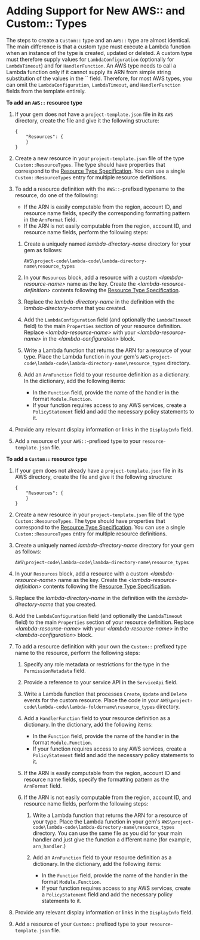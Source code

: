 # Adding Support for New AWS:: and Custom:: Types<a name="cloud-canvas-cgf-adding-aws-resources-adding-support-for-new-aws-and-custom-types"></a>

The steps to create a `Custom::` type and an `AWS::` type are almost identical\. The main difference is that a custom type must execute a Lambda function when an instance of the type is created, updated or deleted\. A custom type must therefore supply values for `LambdaConfiguration` \(optionally for `LambdaTimeout`\) and for `HandlerFunction`\. An AWS type needs to call a Lambda function only if it cannot supply its ARN from simple string substitution of the values in the `` field\. Therefore, for most AWS types, you can omit the `LambdaConfiguration`, `LambdaTimeout`, and `HandlerFunction` fields from the template entirely\.

**To add an `AWS::` resource type**

1. If your gem does not have a `project-template.json` file in its `AWS` directory, create the file and give it the following structure:

   ```
   {
       "Resources": {
       }
   }
   ```

1. Create a new resource in your `project-template.json` file of the type `Custom::ResourceTypes`\. The type should have properties that correspond to the [Resource Type Specification](cloud-canvas-cgf-adding-aws-resources-resource-type-specification.md)\. You can use a single `Custom::ResourceTypes` entry for multiple resource definitions\.

1. To add a resource definition with the `AWS::`\-prefixed typename to the resource, do one of the following:
   + If the ARN is easily computable from the region, account ID, and resource name fields, specify the corresponding formatting pattern in the `ArnFormat` field\.
   + If the ARN is not easily computable from the region, account ID, and resource name fields, perform the following steps:

   1. Create a uniquely named *lambda\-directory\-name* directory for your gem as follows:

      `AWS\project-code\lambda-code\lambda-directory-name\resource_types`

   1. In your `Resources` block, add a resource with a custom *<lambda\-resource\-name>* name as the key\. Create the *<lambda\-resource\-definition>* contents following the [Resource Type Specification](cloud-canvas-cgf-adding-aws-resources-resource-type-specification.md)\.

   1. Replace the *lambda\-directory\-name* in the definition with the *lambda\-directory\-name* that you created\.

   1. Add the `LambdaConfiguration` field \(and optionally the `LambdaTimeout` field\) to the main `Properties` section of your resource definition\. Replace *<lambda\-resource\-name>* with your *<lambda\-resource\-name>* in the *<lambda\-configuration>* block\.

   1. Write a Lambda function that returns the ARN for a resource of your type\. Place the Lambda function in your gem's `AWS\project-code\lambda-code\lambda-directory-name\resource_types` directory\.

   1. Add an `ArnFunction` field to your resource definition as a dictionary\. In the dictionary, add the following items:
      + In the `Function` field, provide the name of the handler in the format `Module.Function`\.
      + If your function requires access to any AWS services, create a `PolicyStatement` field and add the necessary policy statements to it\.

1. Provide any relevant display information or links in the `DisplayInfo` field\.

1. Add a resource of your `AWS::`\-prefixed type to your `resource-template.json` file\.

**To add a `Custom::` resource type**

1. If your gem does not already have a `project-template.json` file in its AWS directory, create the file and give it the following structure:

   ```
   {
       "Resources": {
       }
   }
   ```

1. Create a new resource in your `project-template.json` file of the type `Custom::ResourceTypes`\. The type should have properties that correspond to the [Resource Type Specification](cloud-canvas-cgf-adding-aws-resources-resource-type-specification.md)\. You can use a single `Custom::ResourceTypes` entry for multiple resource definitions\.

1. Create a uniquely named *lambda\-directory\-name* directory for your gem as follows:

   `AWS\project-code\lambda-code\lambda-directory-name\resource_types`

1. In your `Resources` block, add a resource with a custom *<lambda\-resource\-name>* name as the key\. Create the *<lambda\-resource\-definition>* contents following the [Resource Type Specification](cloud-canvas-cgf-adding-aws-resources-resource-type-specification.md)\.

1. Replace the *lambda\-directory\-name* in the definition with the *lambda\-directory\-name* that you created\.

1. Add the `LambdaConfiguration` field \(and optionally the `LambdaTimeout` field\) to the main `Properties` section of your resource definition\. Replace *<lambda\-resource\-name>* with your *<lambda\-resource\-name>* in the *<lambda\-configuration>* block\.

1. To add a resource definition with your own the `Custom::` prefixed type name to the resource, perform the following steps:

   1. Specify any role metadata or restrictions for the type in the `PermissionMetadata` field\.

   1. Provide a reference to your service API in the `ServiceApi` field\.

   1. Write a Lambda function that processes `Create`, `Update` and `Delete` events for the custom resource\. Place the code in your `AWS\project-code\lambda-code\lambda-foldername\resource_types` directory\.

   1. Add a `HandlerFunction` field to your resource definition as a dictionary\. In the dictionary, add the following items:
      + In the `Function` field, provide the name of the handler in the format `Module.Function`\.
      + If your function requires access to any AWS services, create a `PolicyStatement` field and add the necessary policy statements to it\.

   1. If the ARN is easily computable from the region, account ID and resource name fields, specify the formatting pattern as the `ArnFormat` field\.

   1. If the ARN is not easily computable from the region, account ID, and resource name fields, perform the following steps:

      1. Write a Lambda function that returns the ARN for a resource of your type\. Place the Lambda function in your gem's `AWS\project-code\lambda-code\lambda-directory-name\resource_types` directory\. You can use the same file as you did for your main handler and just give the function a different name \(for example, `arn_handler`\.\)

      1. Add an `ArnFunction` field to your resource definition as a dictionary\. In the dictionary, add the following items:
         + In the `Function` field, provide the name of the handler in the format `Module.Function`\.
         + If your function requires access to any AWS services, create a `PolicyStatement` field and add the necessary policy statements to it\.

1. Provide any relevant display information or links in the `DisplayInfo` field\.

1. Add a resource of your `Custom::` prefixed type to your `resource-template.json` file\.